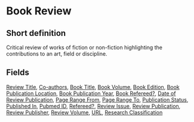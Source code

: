 # Book Review
## Short definition
Critical review of works of fiction or non-fiction highlighting the contributions to an art, field or discipline.
## Fields
[Review Title](../Object-Fields/Book%20Review/Review%20Title.md),
[Co-authors](../Object-Fields/Book%20Review/Co-authors.md),
[Book Title](../Object-Fields/Book%20Review/Book%20Title.md),
[Book Volume](../Object-Fields/Book%20Review/Book%20Volume.md),
[Book Edition](../Object-Fields/Book%20Review/Book%20Edition.md),
[Book Publication Location](../Object-Fields/Book%20Review/Book%20Publication%20Location.md),
[Book Publication Year](../Object-Fields/Book%20Review/Book%20Publication%20Year.md),
[Book Refereed?](../Object-Fields/Book%20Review/Book%20Refereed.md),
[Date of Review Publication](../Object-Fields/Book%20Review/Date%20of%20Review%20Publication.md),
[Page Range From](../Object-Fields/Book%20Review/Page%20Range%20From.md),
[Page Range To](../Object-Fields/Book%20Review/Page%20Range%20To.md),
[Publication Status](../Object-Fields/Book%20Review/Publication%20Status.md),
[Published In](../Object-Fields/Book%20Review/Published%20In.md),
[Pubmed ID](../Object-Fields/Book%20Review/Pubmed%20ID.md),
[Refereed?](../Object-Fields/Book%20Review/Refereed.md),
[Review Issue](../Object-Fields/Book%20Review/Review%20Issue.md),
[Review Publication](../Object-Fields/Book%20Review/Review%20Publication.md),
[Review Publisher](../Object-Fields/Book%20Review/Review%20Publisher.md),
[Review Volume](../Object-Fields/Book%20Review/Review%20Volume.md),
[URL](../Object-Fields/Book%20Review/URL.md),
[Research Classification](../Object-Fields/Book%20Review/Research%20Classification.md)
